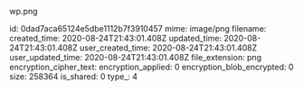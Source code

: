 wp.png

id: 0dad7aca65124e5dbe1112b7f3910457
mime: image/png
filename: 
created_time: 2020-08-24T21:43:01.408Z
updated_time: 2020-08-24T21:43:01.408Z
user_created_time: 2020-08-24T21:43:01.408Z
user_updated_time: 2020-08-24T21:43:01.408Z
file_extension: png
encryption_cipher_text: 
encryption_applied: 0
encryption_blob_encrypted: 0
size: 258364
is_shared: 0
type_: 4